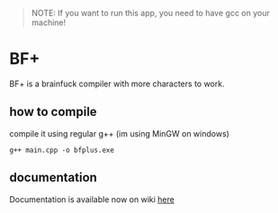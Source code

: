 > NOTE: If you want to run this app, you need to have gcc on your machine!
# BF+
BF+ is a brainfuck compiler with more characters to work.

## how to compile
compile it using regular g++ (im using MinGW on windows)
```
g++ main.cpp -o bfplus.exe
```

## documentation
Documentation is available now on wiki [here](https://github.com/Maciko84/BFPlus/wiki)